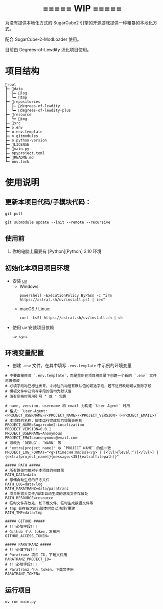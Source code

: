 # <center><b>===== WIP =====</b></center>

为没有提供本地化方式的 SugarCube2 引擎的开源游戏提供一种粗暴的本地化方式。

配合 SugarCube-2-ModLoader 使用。

目前由 Degrees-of-Lewdity 汉化项目使用。

# 项目结构
```text
📁root
┣━ 📁data
┃  ┣━ 📁log
┃  ┗━ 📁tmp
┣━ 📁repositories
┃  ┣━ 📁degrees-of-lewdity
┃  ┗━ 📁degrees-of-lewdity-plus
┣━ 📁resource
┃  ┗━ 📁img
┣━ 📁src
┣━ ⚙️.env
┣━ ⚙️.env.template
┣━ ⚙️.gitmodules
┣━ ⚙️.python-version
┣━ 📄LICENSE
┣━ 🐍main.py
┣━ ⚙️pyproject.toml
┣━ 📄README.md
┗━ ⚙️uv.lock
```

# 使用说明

## 更新本项目代码/子模块代码：
```shell
git pull
```
```shell
git submodule update --init --remote --recursive
```

## 使用前
1. 你的电脑上需要有 [Python][Python] 3.10 环境

## 初始化本项目项目环境
- 安装 [uv](https://docs.astral.sh/uv/#installation)
  - Windows:
    ```shell
    powershell -ExecutionPolicy ByPass -c "irm https://astral.sh/uv/install.ps1 | iex"
    ```
  - macOS / Linux:
    ```shell
    curl -LsSf https://astral.sh/uv/install.sh | sh
    ```
- 使用 uv 安装项目依赖
  ```shell
  uv sync
  ```

## 环境变量配置
- 创建 `.env` 文件，在其中填写 `.env.template` 中示例的环境变量
```dotenv
# 不要直接修改 `.env.template`，而是重新在项目根目录下创建一个新的 `.env` 文件再做修改
# 必填字段均已标注出来，未标注的均是有默认值的可选字段，若不进行改动可以删除字段
# 模板文件中已填写字段的值均为默认值
# 值有空格时需用引号 " 或 ' 包裹

# name, version, username 和 email 为构建 `User-Agent` 时用
# 格式: `User-Agent: <PROJECT_USERNAME>/<PROJECT_NAME>/<PROJECT_VERSION> (<PROJECT_EMAIL>)`
# 本项目的名称，脚本运行完成后的提醒会用到
PROJECT_NAME=Sugarcube2-Localization
PROJECT_VERSION=0.0.1
PROJECT_USERNAME=Anonymous
PROJECT_EMAIL=anonymous@email.com
# 可改为 `DEBUG`, `WARN` 等
# "extra[project_name]" 与 `PROJECT_NAME` 的值一致
PROJECT_LOG_FORMAT="<g>{time:HH:mm:ss}</g> | [<lvl>{level:^7}</lvl>] | {extra[project_name]}{message:<35}{extra[filepath]}"

##### PATH #####
# 所有路径均相对于本项目的根目录
PATH_DATA=data
# 存储自动生成的日志文件
PATH_LOG=data/log
PATH_PARATRANZ=data/paratranz
# 项目所需大文件/脚本自动生成的游戏文件存放处
PATH_RESOURCE=resource
# 临时文件存放处，如下载文件、临时生成数据文件等
# tmp 会在每次运行脚本时自动清理/重建
PATH_TMP=data/tmp

##### GITHUB #####
# !!!必填字段!!!
# Github 个人 token，发布用
GITHUB_ACCESS_TOKEN=

##### PARATRANZ #####
# !!!必填字段!!!
# Paratranz 项目 ID，下载文件用
PARATRANZ_PROJECT_ID=
# !!!必填字段!!!
# Paratranz 个人 token，下载文件用
PARATRANZ_TOKEN=

```

## 运行项目
```shell
uv run main.py
```